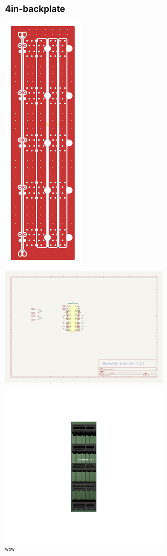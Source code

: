 # 4in-backplate

![alt text](images/pcb.svg)

![alt text](images/sch.svg)

![alt text](images/board.png)
wow
